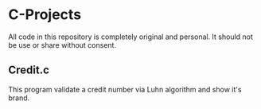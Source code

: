 # C-Projects
All code in this repository is completely original and personal. It should not be use or share without consent. 

## Credit.c
This program validate a credit number via Luhn algorithm and show it's brand.
